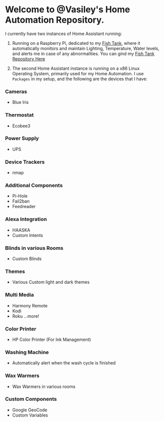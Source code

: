 # Welcome to @Vasiley's Home Automation Repository.

I currently have two instances of Home Assistant running:

1. Running on a Raspberry Pi, dedicated to my [Fish Tank](https://github.com/Vasiley/Home-Assistant_FishTank), where it automatically monitors and maintain Lighting, Temperature, Water levels, and alerts me in case of any abnormalities. You can gind my [Fish Tank Repository Here](https://github.com/Vasiley/Home-Assistant_FishTank)

2. The second Home Assistant instance is running on a x86 Linux Operating System, primarily used for my Home Automation. I use `Packages` in my setup, and the following are the devices that I have:

### Cameras
* Blue Iris

### Thermostat
* Ecobee3

### Power Supply
* UPS

### Device Trackers
* nmap

### Additional Components
* Pi-Hole
* Fail2ban
* Feedreader

### Alexa Integration
* HAASKA
* Custom Intents

### Blinds in various Rooms
* Custom Blinds

### Themes
* Various Custom light and dark themes

### Multi Media
* Harmony Remote
* Kodi
* Roku ...more!

### Color Printer
* HP Color Printer (For Ink Management)

### Washing Machine
* Automatically alert when the wash cycle is finished

### Wax Warmers
* Wax Warmers in various rooms

### Custom Components
* Google GeoCode
* Custom Variables
